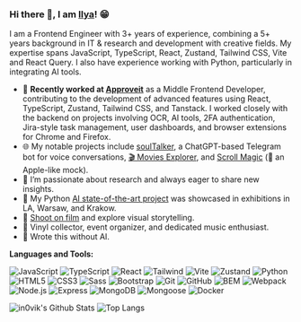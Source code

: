 ### Hi there 👋, I am [Ilya](https://in0vik.github.io/)! 😁

I am a Frontend Engineer with 3+ years of experience, combining a 5+ years background in IT & research and development with creative fields. My expertise spans JavaScript, TypeScript, React, Zustand, Tailwind CSS, Vite and React Query. I also have experience working with Python, particularly in integrating AI tools.

- 🚀 **Recently worked at [Approveit](https://approveit.today)** as a Middle Frontend Developer, contributing to the development of advanced features using React, TypeScript, Zustand, Tailwind CSS, and Tanstack. I worked closely with the backend on projects involving OCR, AI tools, 2FA authentication, Jira-style task management, user dashboards, and browser extensions for Chrome and Firefox.
- 🌐 My notable projects include [soulTalker](https://github.com/in0vik/tg-bot-talktochatgpt), a ChatGPT-based Telegram bot for voice conversations, [🎬 Movies Explorer](https://github.com/in0vik/movies-explorer-api-full), and [Scroll Magic](https://rolling-scopes-school.github.io/inovik94-JSFE2021Q1/presentation/example/index.html) (📲 an Apple-like mock).
- 🔭 I’m passionate about research and always eager to share new insights.
- 👾 My Python [AI state-of-the-art project](https://portraitofprotesters.github.io/v/) was showcased in exhibitions in LA, Warsaw, and Krakow.
- 📸 [Shoot on film](https://www.instagram.com/inovik) and explore visual storytelling.
- 🥁 Vinyl collector, event organizer, and dedicated music enthusiast.
- 🔮 Wrote this without AI.

**Languages and Tools:** 

![JavaScript](https://img.shields.io/static/v1?style=for-the-badge&message=JavaScript&color=222222&logo=JavaScript&logoColor=F7DF1E&label=)
![TypeScript](https://img.shields.io/static/v1?style=for-the-badge&message=TypeScript&color=3178C6&logo=TypeScript&logoColor=FFFFFF&label=)
![React](https://img.shields.io/static/v1?style=for-the-badge&message=React&color=222222&logo=React&logoColor=61DAFB&label=)
![Tailwind](https://img.shields.io/static/v1?style=for-the-badge&message=Tailwind&color=222222&logo=Tailwind&logoColor=61DAFB&label=)
![Vite](https://img.shields.io/static/v1?style=for-the-badge&message=Vite&color=222222&logo=Vite&logoColor=61DAFB&label=)
![Zustand](https://img.shields.io/static/v1?style=for-the-badge&message=zustand&color=222222&logo=zustand&logoColor=61DAFB&label=)
![Python](https://img.shields.io/static/v1?style=for-the-badge&message=Python&color=3776AB&logo=Python&logoColor=FFFFFF&label=)
![HTML5](https://img.shields.io/static/v1?style=for-the-badge&message=HTML5&color=E34F26&logo=HTML5&logoColor=FFFFFF&label=)
![CSS3](https://img.shields.io/static/v1?style=for-the-badge&message=CSS3&color=1572B6&logo=CSS3&logoColor=FFFFFF&label=)
![Sass](https://img.shields.io/static/v1?style=for-the-badge&message=Sass&color=CC6699&logo=Sass&logoColor=FFFFFF&label=)
![Bootstrap](https://img.shields.io/static/v1?style=for-the-badge&message=Bootstrap&color=7952B3&logo=Bootstrap&logoColor=FFFFFF&label=)
![Git](https://img.shields.io/static/v1?style=for-the-badge&message=Git&color=F05032&logo=Git&logoColor=FFFFFF&label=)
![GitHub](https://img.shields.io/static/v1?style=for-the-badge&message=GitHub&color=181717&logo=GitHub&logoColor=FFFFFF&label=)
![BEM](https://img.shields.io/static/v1?style=for-the-badge&message=BEM&color=000000&logo=BEM&logoColor=FFFFFF&label=)
![Webpack](https://img.shields.io/static/v1?style=for-the-badge&message=Webpack&color=222222&logo=Webpack&logoColor=8DD6F9&label=)
![Node.js](https://img.shields.io/static/v1?style=for-the-badge&message=Node.js&color=339933&logo=Node.js&logoColor=FFFFFF&label=)
![Express](https://img.shields.io/static/v1?style=for-the-badge&message=Express&color=000000&logo=Express&logoColor=FFFFFF&label=)
![MongoDB](https://img.shields.io/static/v1?style=for-the-badge&message=MongoDB&color=47A248&logo=MongoDB&logoColor=FFFFFF&label=)
![Mongoose](https://img.shields.io/static/v1?style=for-the-badge&message=Mongoose&color=880000&logo=Mongoose&logoColor=FFFFFF&label=)
![Docker](https://img.shields.io/static/v1?style=for-the-badge&message=Docker&color=2496ED&logo=Docker&logoColor=FFFFFF&label=)

![in0vik's Github Stats](https://github-readme-stats-sigma-five.vercel.app/api?username=in0vik&show_icons=true&count_private=true&theme=transparent&include_all_commits=true&disable_animations=true)
![Top Langs](https://github-readme-stats-sigma-five.vercel.app/api/top-langs/?username=in0vik&layout=compact&theme=transparent)

